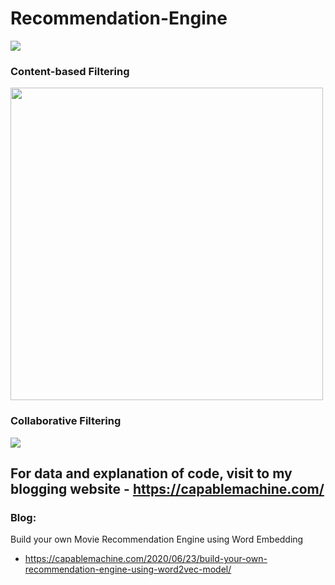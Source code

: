 # Recommendation-Engine
<img src = "https://i0.wp.com/capablemachine.com/wp-content/uploads/2020/06/image-17.png?w=750&ssl=1"/>


### Content-based Filtering

<img
src = "https://i2.wp.com/capablemachine.com/wp-content/uploads/2020/05/image-109.png?w=750&ssl=1" width="500" height="500" />

### Collaborative Filtering
<img src = "https://i0.wp.com/capablemachine.com/wp-content/uploads/2020/05/image-107.png?w=750&ssl=1"/>

## For data and explanation of code, visit to my blogging website - https://capablemachine.com/

### Blog: 
Build your own Movie Recommendation Engine using Word Embedding
- https://capablemachine.com/2020/06/23/build-your-own-recommendation-engine-using-word2vec-model/
